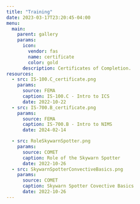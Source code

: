 ```yaml
---
title: "Training"
date: 2023-03-17T23:20:45-04:00
menu:
  main:
    parent: gallery
    params:
      icon:
        vendor: fas
        name: certificate
        color: gold
      description: Certificates of Completion.
resources:
  - src: IS-100.C_certificate.png
    params:
      source: FEMA
      caption: IS-100.C - Intro to ICS
      date: 2022-10-22
  - src: IS-700.B_certificate.png
    params:
      source: FEMA
      caption: IS-700.B - Intro to NIMS
      date: 2024-02-14

  - src: RoleSkywarnSpotter.png
    params:
      source: COMET
      caption: Role of the Skywarn Spotter
      date: 2022-10-26
  - src: SkywarnSpotterConvectiveBasics.png
    params:
      source: COMET
      caption: Skywarn Spotter Covective Basics
      date: 2022-10-26
---
```

